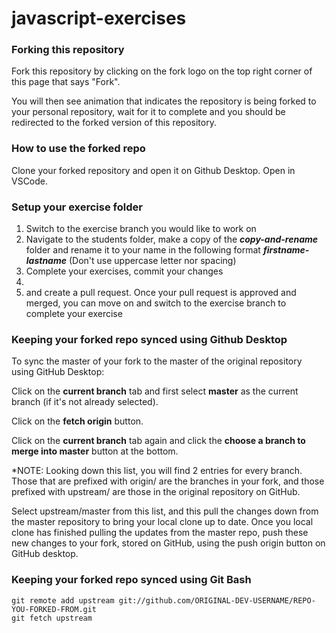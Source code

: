 # javascript-exercises

### Forking this repository
Fork this repository by clicking on the fork logo on the top right corner of this page that says "Fork". 

You will then see animation that indicates the repository is being forked to your personal repository, wait for it to complete and you should be redirected to the forked version of this repository. 

### How to use the forked repo
Clone your forked repository and open it on Github Desktop. Open in VSCode.

### Setup your exercise folder
1. Switch to the exercise branch you would like to work on
2. Navigate to the students folder, make a copy of the **_copy-and-rename_** folder and rename it to your name in the following format
    **_firstname-lastname_** (Don't use uppercase letter nor spacing)
3. Complete your exercises, commit your changes
4. 
5. and create a pull request. Once your pull request is approved and merged, you can move on and switch to the exercise branch to complete your exercise

### Keeping your forked repo synced using Github Desktop
To sync the master of your fork to the master of the original repository using GitHub Desktop:

Click on the **current branch** tab and first select **master** as the current branch (if it's not already selected).

Click on the **fetch origin** button.

Click on the **current branch** tab again and click the **choose a branch to merge into master** button at the bottom.

*NOTE: Looking down this list, you will find 2 entries for every branch. Those that are prefixed with origin/ are the branches in your fork, and those prefixed with upstream/ are those in the original repository on GitHub.

Select upstream/master from this list, and this pull the changes down from the master repository to bring your local clone up to date. Once you local clone has finished pulling the updates from the master repo, push these new changes to your fork, stored on GitHub, using the push origin button on GitHub desktop.

### Keeping your forked repo synced using Git Bash
```cd into/cloned/fork-repo
git remote add upstream git://github.com/ORIGINAL-DEV-USERNAME/REPO-YOU-FORKED-FROM.git
git fetch upstream
```